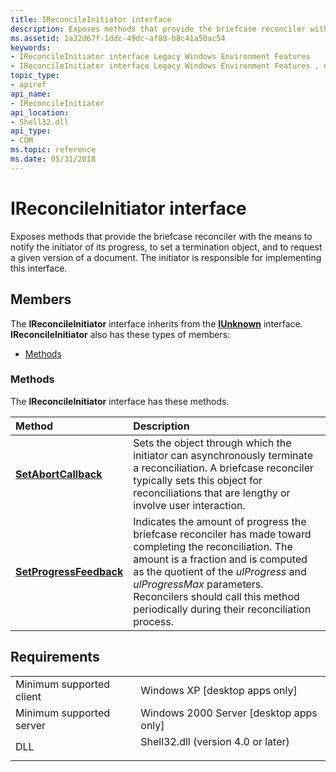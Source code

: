 ```yaml
---
title: IReconcileInitiator interface
description: Exposes methods that provide the briefcase reconciler with the means to notify the initiator of its progress, to set a termination object, and to request a given version of a document. The initiator is responsible for implementing this interface.
ms.assetid: 1a32d67f-1ddc-49dc-af88-b8c41a50ac54
keywords:
- IReconcileInitiator interface Legacy Windows Environment Features
- IReconcileInitiator interface Legacy Windows Environment Features , described
topic_type:
- apiref
api_name:
- IReconcileInitiator
api_location:
- Shell32.dll
api_type:
- COM
ms.topic: reference
ms.date: 05/31/2018
---
```


# IReconcileInitiator interface

Exposes methods that provide the briefcase reconciler with the means to notify the initiator of its progress, to set a termination object, and to request a given version of a document. The initiator is responsible for implementing this interface.

## Members

The **IReconcileInitiator** interface inherits from the [**IUnknown**](https://docs.microsoft.com/windows/desktop/api/unknwn/nn-unknwn-iunknown) interface. **IReconcileInitiator** also has these types of members:

-   [Methods](#methods)

### Methods

The **IReconcileInitiator** interface has these methods.



| Method                                                                 | Description                                                                                                                                                                                                                                                                                                             |
|:-----------------------------------------------------------------------|:------------------------------------------------------------------------------------------------------------------------------------------------------------------------------------------------------------------------------------------------------------------------------------------------------------------------|
| [**SetAbortCallback**](https://msdn.microsoft.com/library/Bb761345(v=VS.85).aspx)       | Sets the object through which the initiator can asynchronously terminate a reconciliation. A briefcase reconciler typically sets this object for reconciliations that are lengthy or involve user interaction. <br/>                                                                                              |
| [**SetProgressFeedback**](https://msdn.microsoft.com/library/Bb761347(v=VS.85).aspx) | Indicates the amount of progress the briefcase reconciler has made toward completing the reconciliation. The amount is a fraction and is computed as the quotient of the *ulProgress* and *ulProgressMax* parameters. Reconcilers should call this method periodically during their reconciliation process. <br/> |



 

## Requirements



|                                     |                                                                                                               |
|-------------------------------------|---------------------------------------------------------------------------------------------------------------|
| Minimum supported client<br/> | Windows XP \[desktop apps only\]<br/>                                                                   |
| Minimum supported server<br/> | Windows 2000 Server \[desktop apps only\]<br/>                                                          |
| DLL<br/>                      | <dl> <dt>Shell32.dll (version 4.0 or later)</dt> </dl> |



 

 





